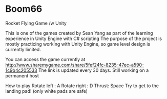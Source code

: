 # Boom66
Rocket Flying Game /w Unity

This is one of the games created by Sean Yang as part of the learning experience in Unity Engine with C# scripting
The purpose of the project is mostly practicing working with Unity Engine, so game level design is currently limited.

You can access the game currently at http://www.sharemygame.com/share/5fef24fc-8235-47ec-a590-1c9b4c205533
The link is updated every 30 days. Still working on a permanent host

How to play
Rotate left  : A
Rotate right : D
Thrust: Space
Try to get to the landing pad! (only white pads are safe)
